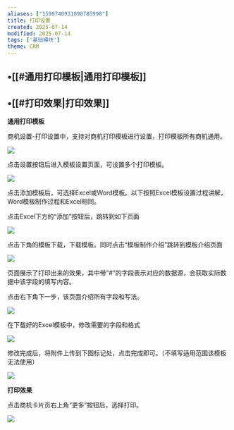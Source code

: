 ```yaml
---
aliases: ["1590740931090785998"]
title: 打印设置
created: 2025-07-14
modified: 2025-07-14
tags: ['基础模块']
theme: CRM
---
```


## •[[#通用打印模板|通用打印模板]]

## •[[#打印效果|打印效果]]

**通用打印模板**

商机设置-打印设置中，支持对商机打印模板进行设置，打印模板所有商机通用。

![](384b53d3bfa446eeece7302cc6e6ef4b.jpg)

点击设置按钮后进入模板设置页面，可设置多个打印模板。

![](460be76ffdbe5f1e19b6d9813ba3b591.jpg)

点击添加模板后，可选择Excel或Word模板。以下按照Excel模板设置过程讲解，Word模板制作过程和Excel相同。

点击Excel下方的“添加”按钮后，跳转到如下页面

![](6c22cd3e9f6a52f1994bb623e8512e12.jpg)

点击下角的模板下载，下载模板。同时点击“模板制作介绍”跳转到模板介绍页面

![](58acd5c4cc68bbdd75d6cb17b19fec63.jpg)

页面展示了打印出来的效果，其中带“#”的字段表示对应的数据源，会获取实际数据中该字段的填写内容。

点击右下角下一步，该页面介绍所有字段和写法。

![](79e4333d92b5b964695dcf99e96119dc.jpg)

在下载好的Excel模板中，修改需要的字段和格式

![](f8e4434bd07a4b080b3e6b434dbc3e90.jpg)

修改完成后，将附件上传到下图标记处，点击完成即可。（不填写适用范围该模板无法使用）

![](9182d6a723c5a183487b1a866f7cec31.jpg)

**打印效果**

点击商机卡片页右上角“更多”按钮后，选择打印。

![](177856d08344e75dd958eeccddb36acc.jpg)